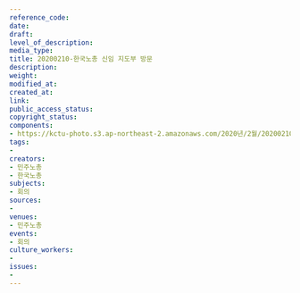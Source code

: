 ```yaml
---
reference_code: 
date: 
draft: 
level_of_description: 
media_type: 
title: 20200210-한국노총 신임 지도부 방문
description: 
weight: 
modified_at: 
created_at: 
link: 
public_access_status: 
copyright_status: 
components:
- https://kctu-photo.s3.ap-northeast-2.amazonaws.com/2020년/2월/20200210-한국노총+신임+지도부+방문/_CTU0472.jpg
tags:
- 
creators:
- 민주노총
- 한국노총
subjects:
- 회의
sources:
- 
venues:
- 민주노총
events:
- 회의
culture_workers:
- 
issues:
- 
---
```


